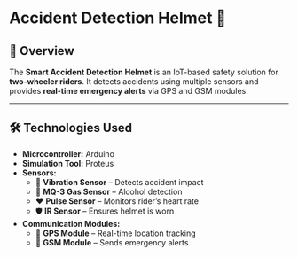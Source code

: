 # Accident Detection Helmet 🚀

## 📌 Overview  
The **Smart Accident Detection Helmet** is an IoT-based safety solution for **two-wheeler riders**. It detects accidents using multiple sensors and provides **real-time emergency alerts** via GPS and GSM modules.  

---

## 🛠 Technologies Used  
- **Microcontroller:** Arduino  
- **Simulation Tool:** Proteus  
- **Sensors:**  
  - 🚨 **Vibration Sensor** – Detects accident impact  
  - 🍺 **MQ-3 Gas Sensor** – Alcohol detection  
  - ❤️ **Pulse Sensor** – Monitors rider’s heart rate  
  - 🛡 **IR Sensor** – Ensures helmet is worn  
- **Communication Modules:**  
  - 📡 **GPS Module** – Real-time location tracking  
  - 📩 **GSM Module** – Sends emergency alerts  
